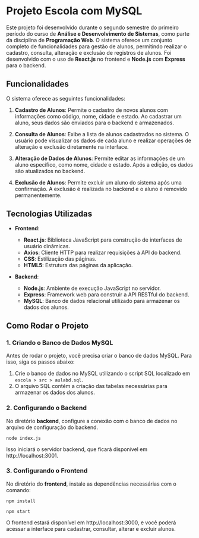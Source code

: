 # Projeto Escola com MySQL

Este projeto foi desenvolvido durante o segundo semestre do primeiro período do curso de **Análise e Desenvolvimento de Sistemas**, como parte da disciplina de **Programação Web**. O sistema oferece um conjunto completo de funcionalidades para gestão de alunos, permitindo realizar o cadastro, consulta, alteração e exclusão de registros de alunos. Foi desenvolvido com o uso de **React.js** no frontend e **Node.js** com **Express** para o backend.

## Funcionalidades

O sistema oferece as seguintes funcionalidades:

1. **Cadastro de Alunos**: Permite o cadastro de novos alunos com informações como código, nome, cidade e estado. Ao cadastrar um aluno, seus dados são enviados para o backend e armazenados.
   
2. **Consulta de Alunos**: Exibe a lista de alunos cadastrados no sistema. O usuário pode visualizar os dados de cada aluno e realizar operações de alteração e exclusão diretamente na interface.

3. **Alteração de Dados de Alunos**: Permite editar as informações de um aluno específico, como nome, cidade e estado. Após a edição, os dados são atualizados no backend.

4. **Exclusão de Alunos**: Permite excluir um aluno do sistema após uma confirmação. A exclusão é realizada no backend e o aluno é removido permanentemente.

## Tecnologias Utilizadas

- **Frontend**:
  - **React.js**: Biblioteca JavaScript para construção de interfaces de usuário dinâmicas.
  - **Axios**: Cliente HTTP para realizar requisições à API do backend.
  - **CSS**: Estilização das páginas.
  - **HTML5**: Estrutura das páginas da aplicação.

- **Backend**:
  - **Node.js**: Ambiente de execução JavaScript no servidor.
  - **Express**: Framework web para construir a API RESTful do backend.
  - **MySQL**: Banco de dados relacional utilizado para armazenar os dados dos alunos.

## Como Rodar o Projeto

### 1. Criando o Banco de Dados MySQL

Antes de rodar o projeto, você precisa criar o banco de dados MySQL. Para isso, siga os passos abaixo:

1. Crie o banco de dados no MySQL utilizando o script SQL localizado em `escola > src > aulabd.sql`.
2. O arquivo SQL contém a criação das tabelas necessárias para armazenar os dados dos alunos.

### 2. Configurando o Backend

No diretório **backend**, configure a conexão com o banco de dados no arquivo de configuração do backend.
```
node index.js
```
Isso iniciará o servidor backend, que ficará disponível em http://localhost:3001.

### 3. Configurando o Frontend
No diretório do **frontend**,  instale as dependências necessárias com o comando:
```
npm install
```
```
npm start
```
O frontend estará disponível em http://localhost:3000, e você poderá acessar a interface para cadastrar, consultar, alterar e excluir alunos.
